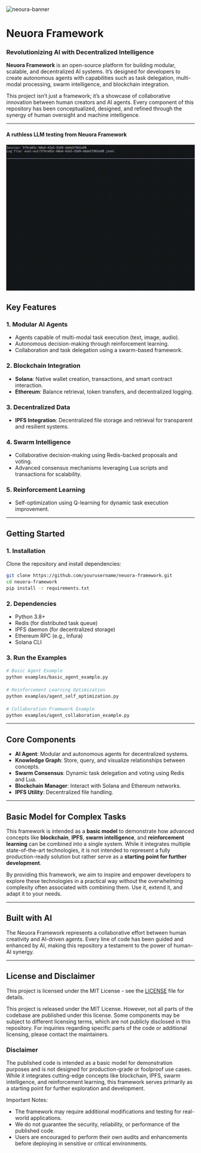 ![neoura-banner](docs/neoura-banner.jpg)

# Neuora Framework

### **Revolutionizing AI with Decentralized Intelligence**

**Neuora Framework** is an open-source platform for building modular, scalable, and decentralized AI systems. It’s designed for developers to create autonomous agents with capabilities such as task delegation, multi-modal processing, swarm intelligence, and blockchain integration.

This project isn’t just a framework; it’s a showcase of collaborative innovation between human creators and AI agents. Every component of this repository has been conceptualized, designed, and refined through the synergy of human oversight and machine intelligence.

---
#### A ruthless LLM testing from Neuora Framework #### 
![demo gif](docs/demo.gif)


## **Key Features**

### **1. Modular AI Agents**
- Agents capable of multi-modal task execution (text, image, audio).
- Autonomous decision-making through reinforcement learning.
- Collaboration and task delegation using a swarm-based framework.

### **2. Blockchain Integration**
- **Solana**: Native wallet creation, transactions, and smart contract interaction.
- **Ethereum**: Balance retrieval, token transfers, and decentralized logging.

### **3. Decentralized Data**
- **IPFS Integration**: Decentralized file storage and retrieval for transparent and resilient systems.

### **4. Swarm Intelligence**
- Collaborative decision-making using Redis-backed proposals and voting.
- Advanced consensus mechanisms leveraging Lua scripts and transactions for scalability.

### **5. Reinforcement Learning**
- Self-optimization using Q-learning for dynamic task execution improvement.

---

## **Getting Started**

### **1. Installation**
Clone the repository and install dependencies:
```bash
git clone https://github.com/yourusername/neuora-framework.git
cd neuora-framework
pip install -r requirements.txt
```

### **2. Dependencies**
- Python 3.8+
- Redis (for distributed task queue)
- IPFS daemon (for decentralized storage)
- Ethereum RPC (e.g., Infura)
- Solana CLI

### **3. Run the Examples**
```bash
# Basic Agent Example
python examples/basic_agent_example.py

# Reinforcement Learning Optimization
python examples/agent_self_optimization.py

# Collaboration Framework Example
python examples/agent_collaboration_example.py
```

---

## **Core Components**
- **AI Agent**: Modular and autonomous agents for decentralized systems.
- **Knowledge Graph**: Store, query, and visualize relationships between concepts.
- **Swarm Consensus**: Dynamic task delegation and voting using Redis and Lua.
- **Blockchain Manager**: Interact with Solana and Ethereum networks.
- **IPFS Utility**: Decentralized file handling.

---

## **Basic Model for Complex Tasks**

This framework is intended as a **basic model** to demonstrate how advanced concepts like **blockchain**, **IPFS**, **swarm intelligence**, and **reinforcement learning** can be combined into a single system. While it integrates multiple state-of-the-art technologies, it is not intended to represent a fully production-ready solution but rather serve as a **starting point for further development**. 

By providing this framework, we aim to inspire and empower developers to explore these technologies in a practical way without the overwhelming complexity often associated with combining them. Use it, extend it, and adapt it to your needs.

---

## **Built with AI**
The Neuora Framework represents a collaborative effort between human creativity and AI-driven agents. Every line of code has been guided and enhanced by AI, making this repository a testament to the power of human-AI synergy.

---

## **License and Disclaimer**
This project is licensed under the MIT License - see the [LICENSE](LICENSE) file for details.



This project is released under the MIT License. However, not all parts of the codebase are published under this license. Some components may be subject to different licensing terms, which are not publicly disclosed in this repository. For inquiries regarding specific parts of the code or additional licensing, please contact the maintainers.

### Disclaimer
The published code is intended as a basic model for demonstration purposes and is not designed for production-grade or foolproof use cases. While it integrates cutting-edge concepts like blockchain, IPFS, swarm intelligence, and reinforcement learning, this framework serves primarily as a starting point for further exploration and development.

Important Notes:
- The framework may require additional modifications and testing for real-world applications.
- We do not guarantee the security, reliability, or performance of the published code.
- Users are encouraged to perform their own audits and enhancements before deploying in sensitive or critical environments.
